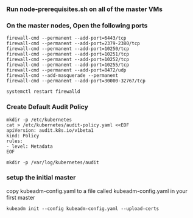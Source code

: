 
### Run node-prerequisites.sh on all of the master VMs


### On the master nodes, Open the following ports
```
firewall-cmd --permanent --add-port=6443/tcp
firewall-cmd --permanent --add-port=2379-2380/tcp
firewall-cmd --permanent --add-port=10250/tcp
firewall-cmd --permanent --add-port=10251/tcp
firewall-cmd --permanent --add-port=10252/tcp
firewall-cmd --permanent --add-port=10255/tcp
firewall-cmd --permanent --add-port=8472/udp
firewall-cmd --add-masquerade --permanent
firewall-cmd --permanent --add-port=30000-32767/tcp
```

```systemctl restart firewalld```

 
 ### Create Default Audit Policy
```
mkdir -p /etc/kubernetes
cat > /etc/kubernetes/audit-policy.yaml <<EOF
apiVersion: audit.k8s.io/v1beta1
kind: Policy
rules:
- level: Metadata
EOF
```

```mkdir -p /var/log/kubernetes/audit```

### setup the initial master

copy kubeadm-config.yaml to a file called kubeadm-config.yaml in your first master

```kubeadm init --config kubeadm-config.yaml --upload-certs```